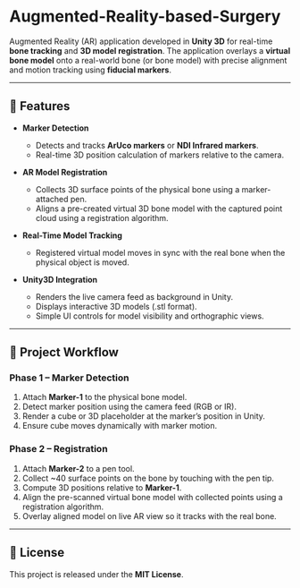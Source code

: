 # Augmented-Reality-based-Surgery

Augmented Reality (AR) application developed in **Unity 3D** for real-time **bone tracking** and **3D model registration**.
The application overlays a **virtual bone model** onto a real-world bone (or bone model) with precise alignment and motion tracking using **fiducial markers**.

---

## 🚀 Features

* **Marker Detection**

  * Detects and tracks **ArUco markers** or **NDI Infrared markers**.
  * Real-time 3D position calculation of markers relative to the camera.

* **AR Model Registration**

  * Collects 3D surface points of the physical bone using a marker-attached pen.
  * Aligns a pre-created virtual 3D bone model with the captured point cloud using a registration algorithm.

* **Real-Time Model Tracking**

  * Registered virtual model moves in sync with the real bone when the physical object is moved.

* **Unity3D Integration**

  * Renders the live camera feed as background in Unity.
  * Displays interactive 3D models (.stl format).
  * Simple UI controls for model visibility and orthographic views.

---

## 📸 Project Workflow

### **Phase 1 – Marker Detection**

1. Attach **Marker-1** to the physical bone model.
2. Detect marker position using the camera feed (RGB or IR).
3. Render a cube or 3D placeholder at the marker’s position in Unity.
4. Ensure cube moves dynamically with marker motion.

### **Phase 2 – Registration**

1. Attach **Marker-2** to a pen tool.
2. Collect \~40 surface points on the bone by touching with the pen tip.
3. Compute 3D positions relative to **Marker-1**.
4. Align the pre-scanned virtual bone model with collected points using a registration algorithm.
5. Overlay aligned model on live AR view so it tracks with the real bone.

---

## 📜 License

This project is released under the **MIT License**.

